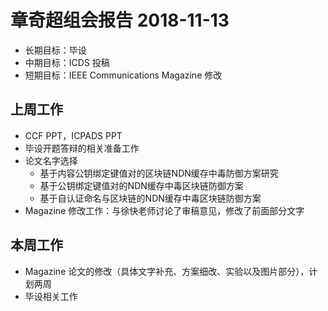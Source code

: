 # 章奇超组会报告 2018-11-13
- 长期目标：毕设
- 中期目标：ICDS 投稿
- 短期目标：IEEE Communications Magazine 修改

## 上周工作
- CCF PPT，ICPADS PPT
- 毕设开题答辩的相关准备工作
- 论文名字选择
   - 基于内容公钥绑定键值对的区块链NDN缓存中毒防御方案研究
   - 基于公钥绑定键值对的NDN缓存中毒区块链防御方案
   - 基于自认证命名与区块链的NDN缓存中毒区块链防御方案
- Magazine 修改工作：与徐快老师讨论了审稿意见，修改了前面部分文字

## 本周工作
- Magazine 论文的修改（具体文字补充、方案细改、实验以及图片部分），计划两周
- 毕设相关工作
